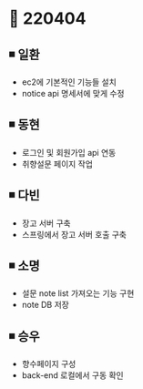 # 📌 220404

## ◾ 일환

- ec2에 기본적인 기능들 설치
- notice api 명세서에 맞게 수정


## ◾ 동현

- 로그인 및 회원가입 api 연동
- 취향설문 페이지 작업



## ◾ 다빈

- 장고 서버 구축
- 스프링에서 장고 서버 호출 구축




## ◾ 소명

- 설문 note list 가져오는 기능 구현
- note DB 저장



## ◾ 승우

- 향수페이지 구성
- back-end 로컬에서 구동 확인

